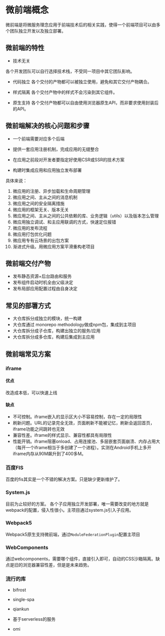 # 微前端概念
微前端是将微服务理念应用于前端技术后的相关实践，使得一个前端项目可以由多个团队独立开发以及独立部署。

## 微前端的特性

- 技术无关

各个开发团队可以自行选择技术栈，不受同一项目中其它团队影响。

- 代码独立
各个交付的产物都可以被独立使用，避免和其它交付产物耦合。

- 样式隔离
各个交付产物中的样式不会污染到其它组件。

- 原生支持
各个交付产物都可以自由使用浏览器原生API，而非要求使用封装后的API。

## 微前端解决的核心问题和步骤

- 一个前端需要对应多个后端

- 提供一套应用注册机制，完成应用的无缝整合

- 在应用之前段对开发者要指定好使用CSR或SSR的技术方案

- 构建时集成应用和应用独立发布部署

具体来说：
1. 微应用的注册、异步加载和生命周期管理
2. 微应用之间、主从之间的消息机制
3. 微应用之间的安全隔离措施
4. 微应用的框架无关、版本无关
5. 微应用之间、主从之间的公共依赖的库、业务逻辑（utils）以及版本怎么管理
6. 微应用独立调试、和主应用联调的方式，快速定位报错
7. 微应用的发布流程
8. 微应用打包优化问题
9. 微应用专有云场景的出包方案
10. 渐进式升级。用微应用方案平滑重构老项目

## 微前端交付产物
- 发布静态资源+后台路由和服务
- 发布组件启动时机全由父级决定
- 发布局部应用配置过程由自身决定

## 常见的部署方式
- 大仓库拆分成独立的模块，统一构建
- 大仓库通过 monorepo methodology做成npm包，集成到主项目
- 大仓库拆分成子仓库，构建出独立的服务/应用
- 大仓库拆分成多仓库，构建后集成到主应用

## 微前端常见方案

### iframe
#### 优点
改造成本低，可以快速上线
#### 缺点
- 不可控制。iframe嵌入的显示区大小不容易控制，存在一定的局限性
- 刷新问题。URL的记录完全无效，页面刷新不能被记忆，刷新会返回首页，iframe功能之间跳转也无效
- 兼容性差。iframe的样式显示、兼容性都具有局限性
- 性能开销。iframe阻塞onload、占用连接池、多层嵌套页面崩溃、内存占用大（每开一个iframe相当于多创建了一个进程）。实测在Android手机上多开iframe内存从90M飙升到了400多M。

### 百度FIS
百度的fis其实是一个不错的解决方案。只是缺少更新维护了。

### System.js
目前为止较好的方案。
各个子应用独立开发部署，唯一需要改变的地方就是webpack的配置，侵入性很小。主项目通过system.js引入子应用。

### Webpack5
Webpack5原生支持微前端，通过`ModuleFederationPlugin`配置主项目

### WebComponents
通过webcomponents，需要哪个组件，直接引入即可，自动的CSS沙箱隔离。缺点是旧的浏览器兼容性差，但是是未来趋势。


### 流行的库
- bifrost

- single-spa

- qiankun

- 基于serverless的服务
 - omi
